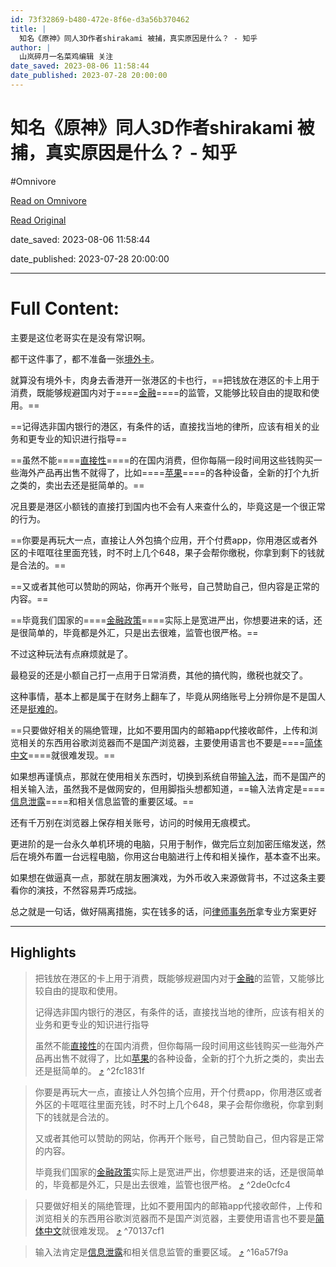 ```yaml
---
id: 73f32869-b480-472e-8f6e-d3a56b370462
title: |
  知名《原神》同人3D作者shirakami 被捕，真实原因是什么？ - 知乎
author: |
  山岚碎月一名菜鸡编辑​ 关注
date_saved: 2023-08-06 11:58:44
date_published: 2023-07-28 20:00:00
---
```


# 知名《原神》同人3D作者shirakami 被捕，真实原因是什么？ - 知乎
#Omnivore

[Read on Omnivore](https://omnivore.app/me/https-www-zhihu-com-question-614393754-answer-3140119983-189cb925de8)

[Read Original](https://www.zhihu.com/question/614393754/answer/3140119983)

date_saved: 2023-08-06 11:58:44

date_published: 2023-07-28 20:00:00

--- 

# Full Content: 

主要是这位老哥实在是没有常识啊。

都干这件事了，都不准备一张[境外卡](https://www.zhihu.com/search?q=%E5%A2%83%E5%A4%96%E5%8D%A1&search%5Fsource=Entity&hybrid%5Fsearch%5Fsource=Entity&hybrid%5Fsearch%5Fextra=%7B%22sourceType%22%3A%22answer%22%2C%22sourceId%22%3A3140119983%7D)。

就算没有境外卡，肉身去香港开一张港区的卡也行，==把钱放在港区的卡上用于消费，既能够规避国内对于====[金融](https://www.zhihu.com/search?q=%E9%87%91%E8%9E%8D&search%5Fsource=Entity&hybrid%5Fsearch%5Fsource=Entity&hybrid%5Fsearch%5Fextra=%7B%22sourceType%22%3A%22answer%22%2C%22sourceId%22%3A3140119983%7D)====的监管，又能够比较自由的提取和使用。==

==记得选非国内银行的港区，有条件的话，直接找当地的律所，应该有相关的业务和更专业的知识进行指导==

==虽然不能====[直接性](https://www.zhihu.com/search?q=%E7%9B%B4%E6%8E%A5%E6%80%A7&search%5Fsource=Entity&hybrid%5Fsearch%5Fsource=Entity&hybrid%5Fsearch%5Fextra=%7B%22sourceType%22%3A%22answer%22%2C%22sourceId%22%3A3140119983%7D)====的在国内消费，但你每隔一段时间用这些钱购买一些海外产品再出售不就得了，比如====[苹果](https://www.zhihu.com/search?q=%E8%8B%B9%E6%9E%9C&search%5Fsource=Entity&hybrid%5Fsearch%5Fsource=Entity&hybrid%5Fsearch%5Fextra=%7B%22sourceType%22%3A%22answer%22%2C%22sourceId%22%3A3140119983%7D)====的各种设备，全新的打个九折之类的，卖出去还是挺简单的。==

况且要是港区小额钱的直接打到国内也不会有人来查什么的，毕竟这是一个很正常的行为。

==你要是再玩大一点，直接让人外包搞个应用，开个付费app，你用港区或者外区的卡哐哐往里面充钱，时不时上几个648，果子会帮你缴税，你拿到剩下的钱就是合法的。==

==又或者其他可以赞助的网站，你再开个账号，自己赞助自己，但内容是正常的内容。==

==毕竟我们国家的====[金融政策](https://www.zhihu.com/search?q=%E9%87%91%E8%9E%8D%E6%94%BF%E7%AD%96&search%5Fsource=Entity&hybrid%5Fsearch%5Fsource=Entity&hybrid%5Fsearch%5Fextra=%7B%22sourceType%22%3A%22answer%22%2C%22sourceId%22%3A3140119983%7D)====实际上是宽进严出，你想要进来的话，还是很简单的，毕竟都是外汇，只是出去很难，监管也很严格。==

不过这种玩法有点麻烦就是了。

最稳妥的还是小额自己打一点用于日常消费，其他的搞代购，缴税也就交了。

这种事情，基本上都是属于在财务上翻车了，毕竟从网络账号上分辨你是不是国人还是[挺难的](https://www.zhihu.com/search?q=%E6%8C%BA%E9%9A%BE%E7%9A%84&search%5Fsource=Entity&hybrid%5Fsearch%5Fsource=Entity&hybrid%5Fsearch%5Fextra=%7B%22sourceType%22%3A%22answer%22%2C%22sourceId%22%3A3140119983%7D)。

==只要做好相关的隔绝管理，比如不要用国内的邮箱app代接收邮件，上传和浏览相关的东西用谷歌浏览器而不是国产浏览器，主要使用语言也不要是====[简体中文](https://www.zhihu.com/search?q=%E7%AE%80%E4%BD%93%E4%B8%AD%E6%96%87&search%5Fsource=Entity&hybrid%5Fsearch%5Fsource=Entity&hybrid%5Fsearch%5Fextra=%7B%22sourceType%22%3A%22answer%22%2C%22sourceId%22%3A3140119983%7D)====就很难发现。==

如果想再谨慎点，那就在使用相关东西时，切换到系统自带[输入法](https://www.zhihu.com/search?q=%E8%BE%93%E5%85%A5%E6%B3%95&search%5Fsource=Entity&hybrid%5Fsearch%5Fsource=Entity&hybrid%5Fsearch%5Fextra=%7B%22sourceType%22%3A%22answer%22%2C%22sourceId%22%3A3140119983%7D)，而不是国产的相关输入法，虽然我不是做网安的，但用脚指头想都知道，==输入法肯定是====[信息泄露](https://www.zhihu.com/search?q=%E4%BF%A1%E6%81%AF%E6%B3%84%E9%9C%B2&search%5Fsource=Entity&hybrid%5Fsearch%5Fsource=Entity&hybrid%5Fsearch%5Fextra=%7B%22sourceType%22%3A%22answer%22%2C%22sourceId%22%3A3140119983%7D)====和相关信息监管的重要区域。==

还有千万别在浏览器上保存相关账号，访问的时候用无痕模式。

更进阶的是一台永久单机环境的电脑，只用于制作，做完后立刻加密压缩发送，然后在境外布置一台远程电脑，你用这台电脑进行上传和相关操作，基本查不出来。

如果想在做逼真一点，那就在朋友圈演戏，为外币收入来源做背书，不过这条主要看你的演技，不然容易弄巧成拙。

总之就是一句话，做好隔离措施，实在钱多的话，问[律师事务所](https://www.zhihu.com/search?q=%E5%BE%8B%E5%B8%88%E4%BA%8B%E5%8A%A1%E6%89%80&search%5Fsource=Entity&hybrid%5Fsearch%5Fsource=Entity&hybrid%5Fsearch%5Fextra=%7B%22sourceType%22%3A%22answer%22%2C%22sourceId%22%3A3140119983%7D)拿专业方案更好

---

## Highlights

> 把钱放在港区的卡上用于消费，既能够规避国内对于[金融](https://www.zhihu.com/search?q=%E9%87%91%E8%9E%8D&amp;search%5Fsource=Entity&amp;hybrid%5Fsearch%5Fsource=Entity&amp;hybrid%5Fsearch%5Fextra=%7B%22sourceType%22%3A%22answer%22%2C%22sourceId%22%3A3140119983%7D)的监管，又能够比较自由的提取和使用。
> 
> 记得选非国内银行的港区，有条件的话，直接找当地的律所，应该有相关的业务和更专业的知识进行指导
> 
> 虽然不能[直接性](https://www.zhihu.com/search?q=%E7%9B%B4%E6%8E%A5%E6%80%A7&amp;search%5Fsource=Entity&amp;hybrid%5Fsearch%5Fsource=Entity&amp;hybrid%5Fsearch%5Fextra=%7B%22sourceType%22%3A%22answer%22%2C%22sourceId%22%3A3140119983%7D)的在国内消费，但你每隔一段时间用这些钱购买一些海外产品再出售不就得了，比如[苹果](https://www.zhihu.com/search?q=%E8%8B%B9%E6%9E%9C&amp;search%5Fsource=Entity&amp;hybrid%5Fsearch%5Fsource=Entity&amp;hybrid%5Fsearch%5Fextra=%7B%22sourceType%22%3A%22answer%22%2C%22sourceId%22%3A3140119983%7D)的各种设备，全新的打个九折之类的，卖出去还是挺简单的。 [⤴️](https://omnivore.app/me/https-www-zhihu-com-question-614393754-answer-3140119983-189cb925de8#2fc1831f-16a7-4b29-9bd3-1b03f854cd3d)  ^2fc1831f

> 你要是再玩大一点，直接让人外包搞个应用，开个付费app，你用港区或者外区的卡哐哐往里面充钱，时不时上几个648，果子会帮你缴税，你拿到剩下的钱就是合法的。
> 
> 又或者其他可以赞助的网站，你再开个账号，自己赞助自己，但内容是正常的内容。
> 
> 毕竟我们国家的[金融政策](https://www.zhihu.com/search?q=%E9%87%91%E8%9E%8D%E6%94%BF%E7%AD%96&amp;search%5Fsource=Entity&amp;hybrid%5Fsearch%5Fsource=Entity&amp;hybrid%5Fsearch%5Fextra=%7B%22sourceType%22%3A%22answer%22%2C%22sourceId%22%3A3140119983%7D)实际上是宽进严出，你想要进来的话，还是很简单的，毕竟都是外汇，只是出去很难，监管也很严格。 [⤴️](https://omnivore.app/me/https-www-zhihu-com-question-614393754-answer-3140119983-189cb925de8#2de0cfc4-40e2-4430-96f9-cdbc70adc8e5)  ^2de0cfc4

> 只要做好相关的隔绝管理，比如不要用国内的邮箱app代接收邮件，上传和浏览相关的东西用谷歌浏览器而不是国产浏览器，主要使用语言也不要是[简体中文](https://www.zhihu.com/search?q=%E7%AE%80%E4%BD%93%E4%B8%AD%E6%96%87&amp;search%5Fsource=Entity&amp;hybrid%5Fsearch%5Fsource=Entity&amp;hybrid%5Fsearch%5Fextra=%7B%22sourceType%22%3A%22answer%22%2C%22sourceId%22%3A3140119983%7D)就很难发现。 [⤴️](https://omnivore.app/me/https-www-zhihu-com-question-614393754-answer-3140119983-189cb925de8#70137cf1-af7a-4f3b-8a66-80703c7069ae)  ^70137cf1

> 输入法肯定是[信息泄露](https://www.zhihu.com/search?q=%E4%BF%A1%E6%81%AF%E6%B3%84%E9%9C%B2&amp;search%5Fsource=Entity&amp;hybrid%5Fsearch%5Fsource=Entity&amp;hybrid%5Fsearch%5Fextra=%7B%22sourceType%22%3A%22answer%22%2C%22sourceId%22%3A3140119983%7D)和相关信息监管的重要区域。 [⤴️](https://omnivore.app/me/https-www-zhihu-com-question-614393754-answer-3140119983-189cb925de8#16a57f9a-9d82-4a97-913d-579d563246af)  ^16a57f9a

